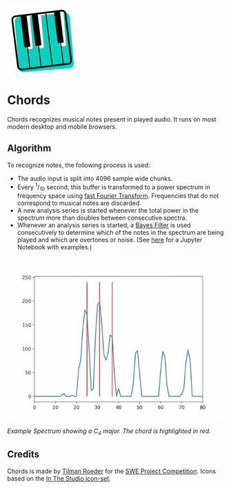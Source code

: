 ![logo](./assets/piano.svg)

# Chords
Chords recognizes musical notes present in played audio. It runs on most modern desktop and mobile
browsers.

## Algorithm
To recognize notes, the following process is used:
- The audio input is split into 4096 sample wide chunks.
- Every <sup>1</sup>/<sub>10</sub> second, this buffer is transformed to a power spectrum
  in frequency space using [fast Fourier Transform](https://en.wikipedia.org/wiki/Fast_Fourier_transform).
  Frequencies that do not correspond to musical notes are discarded.
- A new analysis series is started whenever the total power in the spectrum more than doubles
  between consecutive spectra.
- Whenever an analysis series is started, a [Bayes Filter](https://en.wikipedia.org/wiki/Recursive_Bayesian_estimation)
  is used consecutively to determine which of the notes in the spectrum are being played and which
  are overtones or noise. (See [here](https://github.com/dyedgreen/chords/blob/master/analysis/Analysis.ipynb)
  for a Jupyter Notebook with examples.)

![example spectrum](./assets/spectrum.jpg)

_Example Spectrum showing a C<sub>4</sub> major. The chord is highlighted in red._

## Credits
Chords is made by [Tilman Roeder](https://tilman.xyz) for the
[SWE Project Competition](https://www.youtube.com/watch?v=KVyMIEwI7uw).
Icons based on the [In The Studio icon-set](https://iconstore.co/icons/in-the-studio/).
